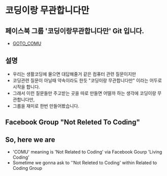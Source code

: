 # 코딩이랑 무관합니다만

## 페이스북 그룹 '코딩이랑무관합니다만' Git 입니다.
- [GOTO_COMU](https://www.facebook.com/groups/System.out.Coding/)

## 설명
- 우리는 생활코딩에 물으면 대답해줄거 같은 컴퓨터 관련 질문이지만
- 코딩관련 질문이 아닐때 약속이라도 한듯 "코딩이랑 무관합니다만" 이라는 어두로 시작을 합니다. 
- 그래서 이런 질문들만 주고받는 곳을 따로 만들면 어떨까 하는 생각에 코딩이랑 무관합니다만, 
- 그룹을 재미로 한번 만들어봤습니다.



## Facebook Group "Not Releted To Coding"

## So, here we are

- 'COMU' meaning is 'Not Related to Coding' via Facebook Gourp 'Living Coding'
- Sometime we gonna ask to ''Not Releted to Coding' within Related to Coding Group
